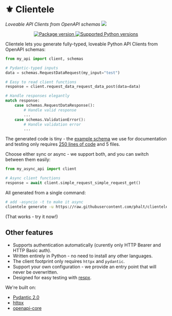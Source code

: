 <p align="center">
    <h1>⚜️ Clientele</h1>
    <em>Loveable API Clients from OpenAPI schemas</em>
    <img src="https://github.com/phalt/clientele/blob/main/docs/clientele.jpeg?raw=true">
</p>

<p align="center">
<a href="https://pypi.org/project/clientele" target="_blank">
    <img src="https://img.shields.io/pypi/v/clientele?color=%2334D058&label=pypi%20package" alt="Package version">
</a>
<a href="https://pypi.org/project/clientele" target="_blank">
    <img src="https://img.shields.io/pypi/pyversions/clientele.svg?color=%2334D058" alt="Supported Python versions">
</a>
</p>

Clientele lets you generate fully-typed, loveable Python API Clients from OpenAPI schemas:

```py
from my_api import client, schemas

# Pydantic-typed inputs
data = schemas.RequestDataRequest(my_input="test")

# Easy to read client functions
response = client.request_data_request_data_post(data=data)

# Handle responses elegantly
match response:
    case schemas.RequestDataResponse():
        # Handle valid response
        ...
    case schemas.ValidationError():
        # Handle validation error
        ...
```

The generated code is tiny - the [example schema](https://github.com/phalt/clientele/blob/0.4.4/example_openapi_specs/best.json) we use for documentation and testing only requires [250 lines of code](https://github.com/phalt/clientele/tree/0.4.4/tests/test_client) and 5 files.

Choose either sync or async - we support both, and you can switch between them easily:

```py
from my_async_api import client

# Async client functions
response = await client.simple_request_simple_request_get()
```

All generated from a single command:

```sh
# add -asyncio -t to make it async
clientele generate -u https://raw.githubusercontent.com/phalt/clientele/main/example_openapi_specs/best.json -o api_client/
```

(That works - try it now!)

## Other features

* Supports authentication automatically (curently only HTTP Bearer and HTTP Basic auth).
* Written entirely in Python - no need to install any other languages.
* The client footprint only requires `httpx` and `pydantic`.
* Support your own configuration - we provide an entry point that will never be overwritten.
* Designed for easy testing with [respx](https://lundberg.github.io/respx/).

We're built on:

* [Pydantic 2.0](https://docs.pydantic.dev/latest/)
* [httpx](https://www.python-httpx.org/)
* [openapi-core](https://openapi-core.readthedocs.io/en/latest/)
